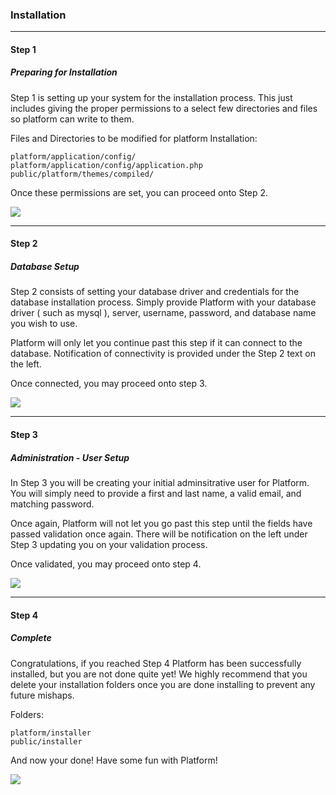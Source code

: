 ### Installation

----------

#### Step 1

##### Preparing for Installation

Step 1 is setting up your system for the installation process. This just includes
giving the proper permissions to a select few directories and files so platform
can write to them.

Files and Directories to be modified for platform Installation:

	platform/application/config/
	platform/application/config/application.php
	public/platform/themes/compiled/

Once these permissions are set, you can proceed onto Step 2.

<img src="https://raw.github.com/cartalyst/platform/develop/docs/assets/img/installation/step1.jpg?login=brunogaspar&token=00ba445ffcaf55b2bdf748be51ef284c" style="max-width: 450px;">

-----------

#### Step 2

##### Database Setup

Step 2 consists of setting your database driver and credentials for the database
installation process. Simply provide Platform with your database driver
( such as mysql ), server, username, password, and database name you wish to use.

Platform will only let you continue past this step if it can connect to the database.
Notification of connectivity is provided under the Step 2 text on the left.

Once connected, you may proceed onto step 3.

<img src="https://raw.github.com/cartalyst/platform/develop/docs/assets/img/installation/step2.jpg?login=brunogaspar&token=c04ad656074a1c864308c3aa393e93f3" style="max-width: 450px;">

-----------

#### Step 3

##### Administration - User Setup

In Step 3 you will be creating your initial adminsitrative user for Platform.
You will simply need to provide a first and last name, a valid email, and
matching password.

Once again, Platform will not let you go past this step until the fields have
passed validation once again.  There will be notification on the left under
Step 3 updating you on your validation process.

Once validated, you may proceed onto step 4.

<img src="https://raw.github.com/cartalyst/platform/develop/docs/assets/img/installation/step3.jpg?login=brunogaspar&token=a25c2cc96c209e5a4f677744e3b04a28" style="max-width: 450px;">

-----------

#### Step 4

##### Complete

Congratulations, if you reached Step 4 Platform has been successfully installed,
but you are not done quite yet! We highly recommend that you delete your
installation folders once you are done installing to prevent any future mishaps.

Folders:

	platform/installer
	public/installer

And now your done! Have some fun with Platform!

<img src="https://raw.github.com/cartalyst/platform/develop/docs/assets/img/installation/step4.jpg?login=brunogaspar&token=1e7e417e7b17694d26b622525611a560" style="max-width: 450px;">
